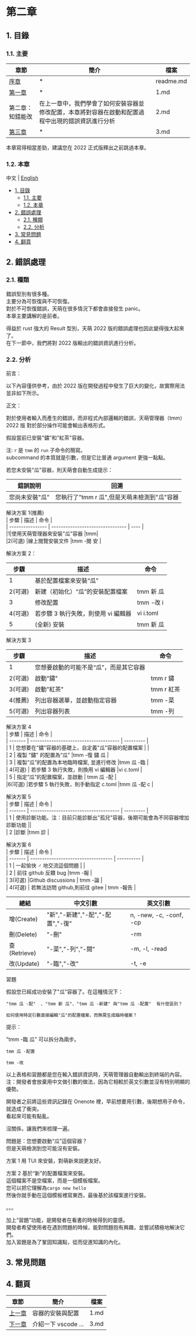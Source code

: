 # 第二章

## 1. 目錄

### 1.1. 主要

| 章節                | 簡介                                                                                               | 檔案      |
| ------------------- | -------------------------------------------------------------------------------------------------- | --------- |
| [序章](./readme.md) | \*                                                                                                 | readme.md |
| [第一章](./1.md)    | \*                                                                                                 | 1.md      |
| 第二章：知錯能改    | 在上一章中，我們學會了如何安裝容器並修改配置，本章將對容器在啟動和配置過程中出現的錯誤資訊進行分析 | 2.md      |
| [第三章](./3.md)    | \*                                                                                                 | 3.md      |

本章寫得相當差勁，建議您在 2022 正式版釋出之前跳過本章。

### 1.2. 本章

中文 | [English](../en/2.md)

- [1. 目錄](#1-目錄)
  - [1.1. 主要](#11-主要)
  - [1.2. 本章](#12-本章)
- [2. 錯誤處理](#2-錯誤處理)
  - [2.1. 種類](#21-種類)
  - [2.2. 分析](#22-分析)
- [3. 常見問題](#3-常見問題)
- [4. 翻頁](#4-翻頁)

## 2. 錯誤處理

### 2.1. 種類

錯誤型別有很多種。  
主要分為可恢復與不可恢復。  
對於不可恢復錯誤，天萌在很多情況下都會直接發生 panic。  
本章主要講解的是前者。

得益於 rust 強大的 Result 型別，天萌 2022 版的錯誤處理也因此變得強大起來了。  
在下一節中，我們將對 2022 版輸出的錯誤資訊進行分析。

### 2.2. 分析

前言：

以下內容僅供參考，由於 2022 版在開發過程中發生了巨大的變化，故實際用法並非如下所示。

正文：

對於使用者輸入而產生的錯誤，而非程式內部邏輯的錯誤，天萌管理器（tmm） 2022 版 對於部分操作可能會輸出表格形式。

假設當前已安裝"鏽"和"紅茶"容器。

注: `r` 是 `tmm` 的 `run` 子命令的簡寫。  
subcommand 的本質就是引數，但是它比普通 argument 更強一點點。

若您未安裝"瓜"容器，則天萌會自動生成提示：

| 錯誤說明       | 回溯                                        |
| -------------- | ------------------------------------------- |
| 您尚未安裝"瓜" | 您執行了"tmm r 瓜",但是天萌未檢測到"瓜"容器 |

解決方案 1(推薦)  
| 步驟 | 描述 | 命令 |  
| ---------------- | -------------------------------- | ---- |  
|1|使用天萌管理器來安裝"瓜"容器 |tmm|  
|2(可選) |線上閱覽安裝文件 |tmm -閱 安 |

解決方案 2：

| 步驟    | 描述                                | 命令      |
| ------- | ----------------------------------- | --------- |
| 1       | 基於配置檔案來安裝“瓜”              |           |
| 2(可選) | 新建（初始化）“瓜”的安裝配置檔案    | tmm 新 瓜 |
| 3       | 修改配置                            | tmm -改 i |
| 4(可選) | 若步驟 3 執行失敗，則使用 vi 編輯器 | vi i.toml |
| 5       | (全新) 安裝                         | tmm 新 瓜 |

解決方案 3

| 步驟    | 描述                                   | 命令       |
| ------- | -------------------------------------- | ---------- |
| 1       | 您想要啟動的可能不是“瓜”，而是其它容器 |            |
| 2(可選) | 啟動"鏽"                               | tmm r 鏽   |
| 3(可選) | 啟動"紅茶"                             | tmm r 紅茶 |
| 4(推薦) | 列出容器選單，並啟動指定容器           | tmm -菜    |
| 5(可選) | 列出容器列表                           | tmm -列    |

解決方案 4  
| 步驟 | 描述 | 命令 |  
| ------- | -------------------------------------- | --------- |  
| 1 | 您想要在"鏽"容器的基礎上，自定義"瓜"容器的配置檔案 | |  
| 2 | 複製 "鏽" 的配置為“瓜” |tmm -復 鏽 瓜 |  
| 3 | 複製“瓜”的配置為本地臨時檔案, 並進行修改 |tmm 瓜 -臨 |  
| 4(可選) | 若步驟 3 執行失敗，則換用 vi 編輯器 |vi c.toml |  
| 5 | 指定“瓜”的配置檔案，並啟動 | tmm 瓜 -配 |  
|6(可選) |若步驟 5 執行失敗，則手動指定 c.toml |tmm 瓜 -配 c |

解決方案 5  
| 步驟 | 描述 | 命令 |  
| ------- | -------------------------------------- | --------- |  
| 1 | 使用診斷功能。注：目前只能診斷出"孤兒"容器，後期可能會為不同容器增加診斷功能 ||  
| 2 |診斷 |tmm 診 |

解決方案 6  
| 步驟 | 描述 | 命令 |  
| ------- | ----------------------------------- | ---------- |  
| 1 | 一起愉快 ♂️ 地交流這個問題 | |  
| 2 | 前往 github 反饋 bug |tmm -報 |  
| 3(可選) |Github discussions | tmm -論 |  
| 4(可選) | 若無法訪問 github,則前往 gitee | tmm -報告 |

| 總結         | 中文引數                         | 英文引數                |
| ------------ | -------------------------------- | ----------------------- |
| 增(Create)   | "新","-新建","-配","-配置","-復" | n, -new, -c, -conf, -cp |
| 刪(Delete)   | "-刪"                            | -rm                     |
| 查(Retrieve) | "-菜","-列","-閱"                | -m, -l, -read           |
| 改(Update)   | "-臨","-改"                      | -t, -e                  |

習題

假設您已經成功安裝了"瓜"容器了。在這種情況下：

    "tmm 瓜 -配"  、"tmm 新 瓜"、"tmm 瓜 -新建" 與"tmm 瓜 -配置"  有什麼區別？

    如何使用特定引數直接編輯"瓜"的配置檔案，而無需生成臨時檔案？

提示：

"tmm -臨 瓜" 可以拆分為兩步。

    tmm 瓜 -配置

    tmm -改

以上表格和習題都是您在輸入錯誤資訊時，天萌管理器自動輸出到終端的內容。  
注：開發者會放棄用中文做引數的做法，因為它相較於英文引數並沒有特別明顯的優勢。

開發者之前將這些資訊記錄在 Onenote 裡，早前想要用引數，後期想用子命令，就造成了衝突。  
看起來可能有點亂。

沒關係，讓我們來梳理一遍。

問題是：您想要啟動“瓜”這個容器？  
但是天萌檢測到您可能沒有安裝。

方案 1 用 TUI 來安裝，對萌新來說更友好。

方案 2 基於“新”的配置檔案來安裝。  
這個檔案不是空檔案，而是一個模板檔案。  
您可以把它理解為`cargo new hello`  
然後你就手動在這個模板裡寫東西，最後基於該檔案進行安裝。

。。。

加上“習題”功能，是開發者在看書的時候得到的靈感。  
開發者希望使用者在遇到問題的時候，能對問題抱有興趣，並嘗試積極地解決它們。  
加入習題是為了鞏固知識點，從而促進知識的內化。

## 3. 常見問題

## 4. 翻頁

| 章節             | 簡介                | 檔案 |
| ---------------- | ------------------- | ---- |
| [上一章](./1.md) | 容器的安裝與配置    | 1.md |
| [下一章](./3.md) | 介紹一下 vscode ... | 3.md |
